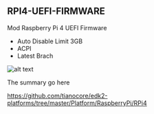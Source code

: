 ## RPI4-UEFI-FIRMWARE ##
Mod Raspberry Pi 4 UEFI Firmware

- Auto Disable Limit 3GB
- ACPI
- Latest Brach


![alt text](https://github.com/gamebrot/raspberry-pi-4-UEFI-firmware/blob/main/ss.png?raw=true)

The summary go here

https://github.com/tianocore/edk2-platforms/tree/master/Platform/RaspberryPi/RPi4
